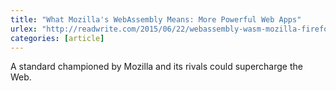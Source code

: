 ```yaml
---
title: "What Mozilla's WebAssembly Means: More Powerful Web Apps"
urlex: "http://readwrite.com/2015/06/22/webassembly-wasm-mozilla-firefox-standard-javascript"
categories: [article]
---
```

A standard championed by Mozilla and its rivals could supercharge the Web.